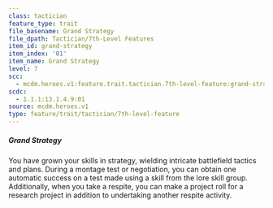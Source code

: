 ```yaml
---
class: tactician
feature_type: trait
file_basename: Grand Strategy
file_dpath: Tactician/7th-Level Features
item_id: grand-strategy
item_index: '01'
item_name: Grand Strategy
level: 7
scc:
  - mcdm.heroes.v1:feature.trait.tactician.7th-level-feature:grand-strategy
scdc:
  - 1.1.1:13.1.4.9:01
source: mcdm.heroes.v1
type: feature/trait/tactician/7th-level-feature
---
```


##### Grand Strategy

You have grown your skills in strategy, wielding intricate battlefield tactics and plans. During a montage test or negotiation, you can obtain one automatic success on a test made using a skill from the lore skill group. Additionally, when you take a respite, you can make a project roll for a research project in addition to undertaking another respite activity.
